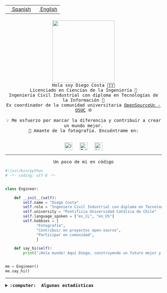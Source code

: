 <table border="0"  align="right">
 <tr><td><a href="README.md"><img src="https://upload.wikimedia.org/wikipedia/commons/thumb/8/89/Bandera_de_Espa%C3%B1a.svg/1200px-Bandera_de_Espa%C3%B1a.svg.png" height="10"> Spanish</a></td>
 <td><a href="README.en.md"><img src="https://upload.wikimedia.org/wikipedia/commons/a/a4/Flag_of_the_United_States.svg" height="10"> English</a></td></tr>
</table><br><br><br>

<p align="center">
  <img src="https://github.com/diegocostares/diegocostares/blob/main/Images/aaa2.gif?raw=true" height="200px" weight="200px">
  <br><samp>
    Hola soy Diego Costa 👨🏻‍💻<br>
    Licenciado en Ciencias de la Ingeniería 🤖<br>
    Ingeniería Civil Industrial con diploma en Tecnologías de la Información 🧠<br>
    Ex coordinador de la comunidad universitaria <a href="https://github.com/open-source-uc">OpenSourceUc - OSUC</a> 🌐<br>
  <br>
    💡 Me esfuerzo por marcar la diferencia y contribuir a crear un mundo mejor.<br>
    📸 Amante de la fotografía. Encuéntrame en: <br>
  <br></samp>
</p>

<p align="center">
   <a href="https://instagram.com/diegocosta_no" target="blank">
      <img align="center" src="https://cdn.jsdelivr.net/npm/simple-icons@3.0.1/icons/instagram.svg" alt="instagram" height="25px" width="25px" />
      &#8203;
   </a>
   &nbsp; &nbsp; &nbsp;
   <a href="https://t.me/diegocosta_no" target="blank">
      <img align="center" alt="Telegram" width="25px" src="https://icons-for-free.com/iconfiles/png/512/Telegram-1324888767380505522.png" />
      &#8203;
   </a>
   &nbsp; &nbsp; &nbsp;
   <a href="https://www.linkedin.com/in/diegocostar/" target="blank">
      <img align="center" alt="LinkedIn" width="25px" src="https://img.icons8.com/metro/452/linkedin.png" />
      &#8203;
   </a>
</p>

---

<p align="center"><front size="25"><samp>Un poco de mi en código</samp></front></p>

```python
#!/usr/bin/python
# -*- coding: utf-8 -*-


class Engineer:

    def __init__(self):
        self.name = "Diego Costa"
        self.role = "Ingeniero Civil Industrial con diploma en Tecnologías de la Información"
        self.university = "Pontificia Universidad Católica de Chile"
        self.language_spoken = ["es_CL", "en_US"]
        self.hobbies = [
              "Fotografía",
              "Contribuir en proyectos open-source",
              "Participar en comunidad",
              ]

    def say_hi(self):
        print("¡Hola mundo! Aquí Diego, construyendo un futuro mejor y cambiando el mundo.")


me = Engineer()
me.say_hi()
```

---

<details>
  <summary><b><samp>:computer: &nbsp;Algunas estadísticas</samp></b></summary>
  <br/></p>

<!--START_SECTION:waka-->
![Code Time](http://img.shields.io/badge/Code%20Time-1%2C751%20hrs%2050%20mins-blue)

📅 **Soy más productivo los Miércoles** 

```text
Lunes                    10023 commits       ██░░░░░░░░░░░░░░░░░░░░░░░   06.47 % 
Martes                   5188 commits        █░░░░░░░░░░░░░░░░░░░░░░░░   03.35 % 
Miércoles                49692 commits       ████████░░░░░░░░░░░░░░░░░   32.06 % 
Jueves                   40663 commits       ███████░░░░░░░░░░░░░░░░░░   26.23 % 
Viernes                  44244 commits       ███████░░░░░░░░░░░░░░░░░░   28.54 % 
Sábado                   4830 commits        █░░░░░░░░░░░░░░░░░░░░░░░░   03.12 % 
Domingo                  363 commits         ░░░░░░░░░░░░░░░░░░░░░░░░░   00.23 % 
```


📊 **Esta semana me dediqué a** 

```text
🐱‍💻 Proyectos: 
BetpracticeSpider        7 hrs 1 min         ███████████░░░░░░░░░░░░░░   42.67 % 
buk-webapp               3 hrs 46 mins       ██████░░░░░░░░░░░░░░░░░░░   22.96 % 
hackathon                3 hrs 18 mins       █████░░░░░░░░░░░░░░░░░░░░   20.06 % 
intento1                 50 mins             █░░░░░░░░░░░░░░░░░░░░░░░░   05.06 % 
Introducción a la Progra38 mins             █░░░░░░░░░░░░░░░░░░░░░░░░   03.86 % 
```


 Last Updated on 08/08/2024 20:54:59 UTC
<!--END_SECTION:waka-->

<p align="center"> <img src="https://github-readme-stats.vercel.app/api?username=diegocostares&show_icons=true&theme=ayu-mirage" alt="abhisheknaiidu" /></p>

</details>
